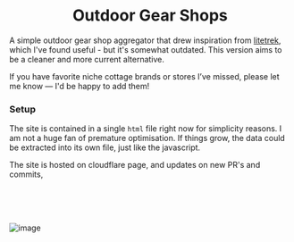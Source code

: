 <h1 align="center">Outdoor Gear Shops</h1>

   A simple outdoor gear shop aggregator that drew inspiration from [litetrek](https://litetrek.eu/), which I've found useful - but it's somewhat outdated. This version aims to be a cleaner and more current alternative.

If you have favorite niche cottage brands or stores I’ve missed, please let me know — I'd be happy to add them!


### Setup
The site is contained in a single `html` file right now for simplicity reasons. I am not a huge fan of premature optimisation. If things grow, the data could be extracted into its own file, just like the javascript.

The site is hosted on cloudflare page, and updates on new PR's and commits, 

</br>
</br>
</br>


![image](https://github.com/user-attachments/assets/c13d75b6-e4df-4663-bed5-0188eeb02bdc)
